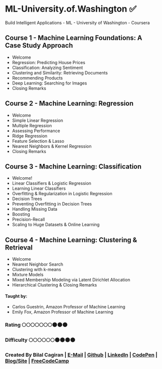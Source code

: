 # ML-University.of.Washington :white_check_mark:
Build Intelligent Applications - ML - University of Washington - Coursera

## Course 1 - Machine Learning Foundations: A Case Study Approach
* Welcome
* Regression: Predicting House Prices
* Classification: Analyzing Sentiment
* Clustering and Similarity: Retrieving Documents
* Recommending Products
* Deep Learning: Searching for Images
* Closing Remarks

## Course 2 - Machine Learning: Regression
* Welcome
* Simple Linear Regression
* Multiple Regression
* Assessing Performance
* Ridge Regression
* Feature Selection & Lasso
* Nearest Neighbors & Kernel Regression
* Closing Remarks

## Course 3 - Machine Learning: Classification
* Welcome!
* Linear Classifiers & Logistic Regression
* Learning Linear Classifiers
* Overfitting & Regularization in Logistic Regression
* Decision Trees
* Preventing Overfitting in Decision Trees
* Handling Missing Data
* Boosting
* Precision-Recall
* Scaling to Huge Datasets & Online Learning

## Course 4 - Machine Learning: Clustering & Retrieval
* Welcome
* Nearest Neighbor Search
* Clustering with k-means
* Mixture Models
* Mixed Membership Modeling via Latent Dirichlet Allocation
* Hierarchical Clustering & Closing Remarks

#### Taught by: 
* Carlos Guestrin, Amazon Professor of Machine Learning
*  Emily Fox, Amazon Professor of Machine Learning

### Rating     :full_moon::full_moon::full_moon::full_moon::full_moon::full_moon::full_moon::new_moon::new_moon::new_moon:
### Difficulty :full_moon::full_moon::full_moon::full_moon::full_moon::full_moon::new_moon::new_moon::new_moon::new_moon:

### Created By Bilal Cagiran | [E-Mail](mailto:bcagiran@hotmail.com) | [Github](https://github.com/extwiii/) | [LinkedIn](https://linkedin.com/in/bilalcagiran) | [CodePen](http://codepen.io/extwiii/) | [Blog/Site](http://bilalcagiran.com) | [FreeCodeCamp](https://www.freecodecamp.com/extwiii) 
